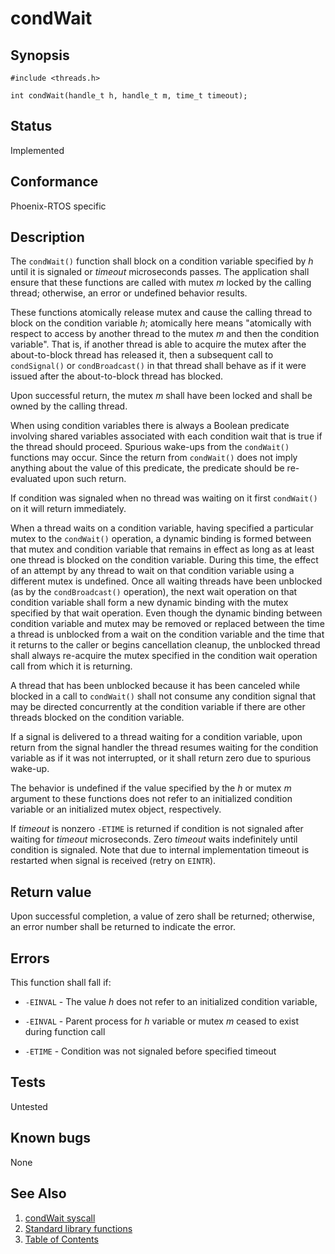 # condWait

## Synopsis

`#include <threads.h>`</br>

`int condWait(handle_t h, handle_t m, time_t timeout);`

## Status

Implemented

## Conformance

Phoenix-RTOS specific

## Description

The `condWait()` function shall block on a condition variable specified by _h_ until it is signaled or _timeout_
microseconds passes. The application shall ensure that these functions are called with mutex _m_ locked by the calling
thread; otherwise, an error or undefined behavior results.

These functions atomically release mutex and cause the calling thread to block on the condition variable _h_;
atomically here means "atomically with respect to access by another thread to the mutex _m_ and then the condition
variable". That is, if another thread is able to acquire the mutex after the about-to-block thread has released it,
then a subsequent call to `condSignal()` or `condBroadcast()` in that thread shall behave as if it were issued after
the about-to-block thread has blocked.

Upon successful return, the mutex _m_ shall have been locked and shall be owned by the calling thread.

When using condition variables there is always a Boolean predicate involving shared variables associated with each
condition wait that is true if the thread should proceed. Spurious wake-ups from the `condWait()` functions may occur.
Since the return from `condWait()` does not imply anything about the value of this predicate, the predicate should be
re-evaluated upon such return.

If condition was signaled when no thread was waiting on it first `condWait()` on it will return immediately.

When a thread waits on a condition variable, having specified a particular mutex to the `condWait()` operation, a
dynamic binding is formed between that mutex and condition variable that remains in effect as long as at least one
thread is blocked on the condition variable. During this time, the effect of an attempt by any thread to wait on that
condition variable using a different mutex is undefined. Once all waiting threads have been unblocked
(as by the `condBroadcast()` operation), the next wait operation on that condition variable shall form a new dynamic
binding with the mutex specified by that wait operation. Even though the dynamic binding between condition variable and
mutex may be removed or replaced between the time a thread is unblocked from a wait on the condition variable and the
time that it returns to the caller or begins cancellation cleanup, the unblocked thread shall always re-acquire the
mutex specified in the condition wait operation call from which it is returning.

A thread that has been unblocked because it has been canceled while blocked in a call to `condWait()` shall not consume
any condition signal that may be directed concurrently at the condition variable if there are other threads blocked on
the condition variable.

If a signal is delivered to a thread waiting for a condition variable, upon return from the signal handler the thread
resumes waiting for the condition variable as if it was not interrupted, or it shall return zero due to spurious
wake-up.

The behavior is undefined if the value specified by the _h_ or mutex _m_ argument to these functions does not refer
to an initialized condition variable or an initialized mutex object, respectively.

If _timeout_ is nonzero `-ETIME` is returned if condition is not signaled after waiting for _timeout_ microseconds. Zero
_timeout_ waits indefinitely until condition is signaled. Note that due to internal implementation timeout is restarted
when signal is received (retry on `EINTR`).

## Return value

Upon successful completion, a value of zero shall be returned; otherwise, an error number shall be returned to indicate
the error.

## Errors

This function shall fall if:

* `-EINVAL` - The value _h_ does not refer to an initialized condition variable,

* `-EINVAL` - Parent process for _h_ variable or mutex _m_ ceased to exist during function call

* `-ETIME` - Condition was not signaled before specified timeout

## Tests

Untested

## Known bugs

None

## See Also

1. [condWait syscall](../../../kernel/syscalls/sync.md#user-content-syscalls_condwait-syscalls_phcondwait)
2. [Standard library functions](../README.md)
3. [Table of Contents](../../../README.md)
